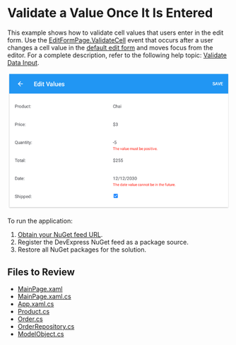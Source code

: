 # Validate a Value Once It Is Entered
This example shows how to validate cell values that users enter in the edit form. Use the [EditFormPage.ValidateCell](https://docs.devexpress.com/MobileControls/DevExpress.XamarinForms.DataGrid.EditFormPage.ValidateCell) event that occurs after a user changes a cell value in the [default edit form](https://docs.devexpress.com/MobileControls/400993/xamarin-forms/data-grid/examples/edit-cells#how-to-enable-the-edit-form) and moves focus from the editor. For a complete description, refer to the following help topic: [Validate Data Input](https://docs.devexpress.com/MobileControls/401328/xamarin-forms/data-grid/examples/input-validation#validate-a-value-once-it-is-entered).

<img src="./img/edit-form-validation.png"/>

To run the application:
1. [Obtain your NuGet feed URL](http://docs.devexpress.com/GeneralInformation/116042/installation/install-devexpress-controls-using-nuget-packages/obtain-your-nuget-feed-url).
2. Register the DevExpress NuGet feed as a package source.
3. Restore all NuGet packages for the solution.

<!-- default file list -->
## Files to Review

* [MainPage.xaml](./DataGrid_ValidateCellEvent/MainPage.xaml)
* [MainPage.xaml.cs](./DataGrid_ValidateCellEvent/MainPage.xaml.cs)
* [App.xaml.cs](./DataGrid_ValidateCellEvent/App.xaml.cs)
* [Product.cs](./DataGrid_ValidateCellEvent/DataModel/Product.cs)
* [Order.cs](./DataGrid_ValidateCellEvent/DataModel/Order.cs)
* [OrderRepository.cs](./DataGrid_ValidateCellEvent/DataModel/OrderRepository.cs)
* [ModelObject.cs](./DataGrid_ValidateCellEvent/DataModel/ModelObject.cs)
<!-- default file list end -->